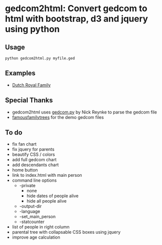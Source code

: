 # gedcom2html: Convert gedcom to html with bootstrap, d3 and jquery using python
## Usage
```
python gedcom2html.py myfile.ged
```
## Examples
* [Dutch Royal Family](//picnicprojects.com/gedcom2html/dutchroyalfamily/)
## Special Thanks
- gedcom2html uses [gedcom.py](https://github.com/nickreynke/python-gedcom) by Nick Reynke to parse the gedcom file
- [famousfamilytrees](http://famousfamilytrees.blogspot.com/?m=1) for the demo gedcom files
## To do
- fix fan chart
- fix jquery for parents
- beautify CSS / colors
- add full gedcom chart
- add descendants chart
- home button
- link to index.html with main person
- command line options
   * -private
      * none
      * hide dates of people alive
      * hide all people alive
   * -output-dir
   * -language
   * -set_main_person
   * -statcounter
- list of people in right column
- parental tree with collapsable CSS boxes using jquery
- improve age calculation
